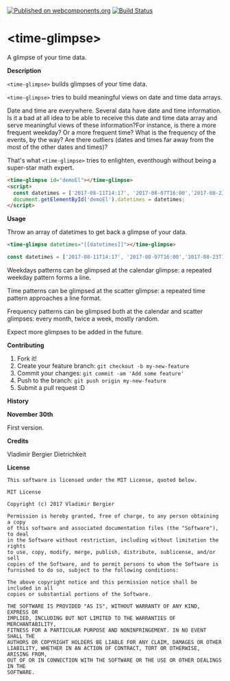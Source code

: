 [![Published on webcomponents.org](https://img.shields.io/badge/webcomponents.org-published-blue.svg)](https://www.webcomponents.org/element/vladimirbrasil/time-glimpse)
[![Build Status](https://travis-ci.org/vladimirbrasil/time-glimpse.svg?branch=master)](https://travis-ci.org/vladimirbrasil/time-glimpse)


# \<time-glimpse\>

A glimpse of your time data.

**Description**

`<time-glimpse>` builds glimpses of your time data.

`<time-glimpse>` tries to build meaningful views on date and time data arrays. 

Date and time are everywhere. Several data have date and time information. Is it a bad at all idea to be able to receive this date and time data array and serve meaningful views of these information?For instance, is there a more frequent weekday? Or a more frequent time? What is the frequency of the events, by the way? Are there outliers (dates and times far away from the most of the other dates and times)? 

That's what `<time-glimpse>` tries to enlighten, eventhough without being a super-star math expert.

<!---
```
<custom-element-demo>
  <template>
    <style>
      time-glimpse { 
        --time-glimpse-color: green; 
        --time-glimpse-text-color: grey; 
      }
    </style>
    <script src="../webcomponentsjs/webcomponents-lite.js"></script>
    <link rel="import" href="time-glimpse.html">
    <next-code-block></next-code-block>
  </template>
</custom-element-demo>
```
-->
```html
<time-glimpse id="demoEl"></time-glimpse>
<script>
  const datetimes = ['2017-08-11T14:17', '2017-08-07T16:00','2017-08-23T15:22', '2017-09-13T14:48'];
  document.getElementById('demoEl').datetimes = datetimes;
</script>
```

**Usage**

Throw an array of datetimes to get back a glimpse of your data.
```html
<time-glimpse datetimes="[[datetimes]]"></time-glimpse>
```
```js
const datetimes = ['2017-08-11T14:17', '2017-08-07T16:00','2017-08-23T15:22', '2017-09-13T14:48'];
```

Weekdays patterns can be glimpsed at the calendar glimpse: a repeated weekday pattern forms a line.

Time patterns can be glimpsed at the scatter glimpse: a repeated time pattern approaches a line format.

Frequency patterns can be glimpsed both at the calendar and scatter glimpses: every month, twice a week, mostly random.

Expect more glimpses to be added in the future.

**Contributing**

1. Fork it!
2. Create your feature branch: `git checkout -b my-new-feature`
3. Commit your changes: `git commit -am 'Add some feature'`
4. Push to the branch: `git push origin my-new-feature`
5. Submit a pull request :D

**History**

**November 30th**

First version.

**Credits**

Vladimir Bergier Dietrichkeit

**License**

    This software is licensed under the MIT License, quoted below.

    MIT License

    Copyright (c) 2017 Vladimir Bergier

    Permission is hereby granted, free of charge, to any person obtaining a copy
    of this software and associated documentation files (the "Software"), to deal
    in the Software without restriction, including without limitation the rights
    to use, copy, modify, merge, publish, distribute, sublicense, and/or sell
    copies of the Software, and to permit persons to whom the Software is
    furnished to do so, subject to the following conditions:

    The above copyright notice and this permission notice shall be included in all
    copies or substantial portions of the Software.

    THE SOFTWARE IS PROVIDED "AS IS", WITHOUT WARRANTY OF ANY KIND, EXPRESS OR
    IMPLIED, INCLUDING BUT NOT LIMITED TO THE WARRANTIES OF MERCHANTABILITY,
    FITNESS FOR A PARTICULAR PURPOSE AND NONINFRINGEMENT. IN NO EVENT SHALL THE
    AUTHORS OR COPYRIGHT HOLDERS BE LIABLE FOR ANY CLAIM, DAMAGES OR OTHER
    LIABILITY, WHETHER IN AN ACTION OF CONTRACT, TORT OR OTHERWISE, ARISING FROM,
    OUT OF OR IN CONNECTION WITH THE SOFTWARE OR THE USE OR OTHER DEALINGS IN THE
    SOFTWARE.